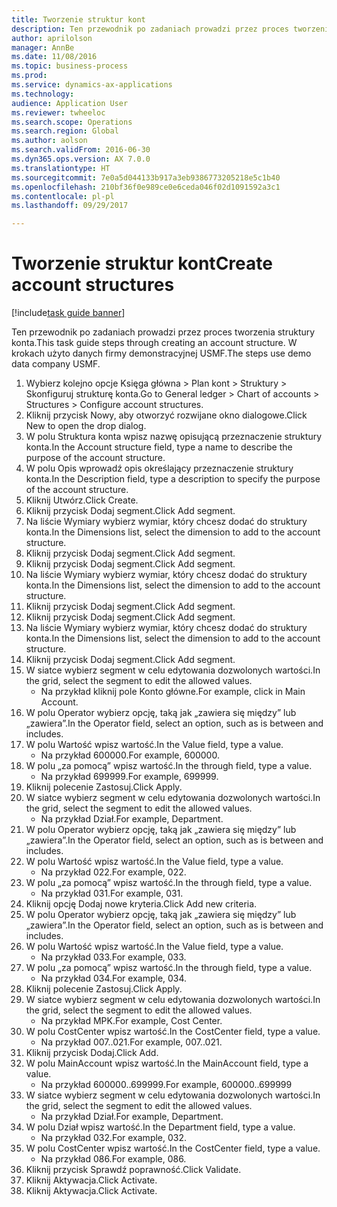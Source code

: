 ```yaml
--- 
title: Tworzenie struktur kont
description: Ten przewodnik po zadaniach prowadzi przez proces tworzenia struktury konta.
author: aprilolson
manager: AnnBe
ms.date: 11/08/2016
ms.topic: business-process
ms.prod: 
ms.service: dynamics-ax-applications
ms.technology: 
audience: Application User
ms.reviewer: twheeloc
ms.search.scope: Operations
ms.search.region: Global
ms.author: aolson
ms.search.validFrom: 2016-06-30
ms.dyn365.ops.version: AX 7.0.0
ms.translationtype: HT
ms.sourcegitcommit: 7e0a5d044133b917a3eb9386773205218e5c1b40
ms.openlocfilehash: 210bf36f0e989ce0e6ceda046f02d1091592a3c1
ms.contentlocale: pl-pl
ms.lasthandoff: 09/29/2017

---
```

# <a name="create-account-structures"></a><span data-ttu-id="bc03a-103">Tworzenie struktur kont</span><span class="sxs-lookup"><span data-stu-id="bc03a-103">Create account structures</span></span>

[!include[task guide banner](../../includes/task-guide-banner.md)]

<span data-ttu-id="bc03a-104">Ten przewodnik po zadaniach prowadzi przez proces tworzenia struktury konta.</span><span class="sxs-lookup"><span data-stu-id="bc03a-104">This task guide steps through creating an account structure.</span></span> <span data-ttu-id="bc03a-105">W krokach użyto danych firmy demonstracyjnej USMF.</span><span class="sxs-lookup"><span data-stu-id="bc03a-105">The steps use demo data company USMF.</span></span>

1. <span data-ttu-id="bc03a-106">Wybierz kolejno opcje Księga główna > Plan kont > Struktury > Skonfiguruj strukturę konta.</span><span class="sxs-lookup"><span data-stu-id="bc03a-106">Go to General ledger > Chart of accounts > Structures > Configure account structures.</span></span>
2. <span data-ttu-id="bc03a-107">Kliknij przycisk Nowy, aby otworzyć rozwijane okno dialogowe.</span><span class="sxs-lookup"><span data-stu-id="bc03a-107">Click New to open the drop dialog.</span></span>
3. <span data-ttu-id="bc03a-108">W polu Struktura konta wpisz nazwę opisującą przeznaczenie struktury konta.</span><span class="sxs-lookup"><span data-stu-id="bc03a-108">In the Account structure field, type a name to describe the purpose of the account structure.</span></span>
4. <span data-ttu-id="bc03a-109">W polu Opis wprowadź opis określający przeznaczenie struktury konta.</span><span class="sxs-lookup"><span data-stu-id="bc03a-109">In the Description field, type a description to specify the purpose of the account structure.</span></span>
5. <span data-ttu-id="bc03a-110">Kliknij Utwórz.</span><span class="sxs-lookup"><span data-stu-id="bc03a-110">Click Create.</span></span>
6. <span data-ttu-id="bc03a-111">Kliknij przycisk Dodaj segment.</span><span class="sxs-lookup"><span data-stu-id="bc03a-111">Click Add segment.</span></span>
7. <span data-ttu-id="bc03a-112">Na liście Wymiary wybierz wymiar, który chcesz dodać do struktury konta.</span><span class="sxs-lookup"><span data-stu-id="bc03a-112">In the Dimensions list, select the dimension to add to the account structure.</span></span>
8. <span data-ttu-id="bc03a-113">Kliknij przycisk Dodaj segment.</span><span class="sxs-lookup"><span data-stu-id="bc03a-113">Click Add segment.</span></span>
9. <span data-ttu-id="bc03a-114">Kliknij przycisk Dodaj segment.</span><span class="sxs-lookup"><span data-stu-id="bc03a-114">Click Add segment.</span></span>
10. <span data-ttu-id="bc03a-115">Na liście Wymiary wybierz wymiar, który chcesz dodać do struktury konta.</span><span class="sxs-lookup"><span data-stu-id="bc03a-115">In the Dimensions list, select the dimension to add to the account structure.</span></span>
11. <span data-ttu-id="bc03a-116">Kliknij przycisk Dodaj segment.</span><span class="sxs-lookup"><span data-stu-id="bc03a-116">Click Add segment.</span></span>
12. <span data-ttu-id="bc03a-117">Kliknij przycisk Dodaj segment.</span><span class="sxs-lookup"><span data-stu-id="bc03a-117">Click Add segment.</span></span>
13. <span data-ttu-id="bc03a-118">Na liście Wymiary wybierz wymiar, który chcesz dodać do struktury konta.</span><span class="sxs-lookup"><span data-stu-id="bc03a-118">In the Dimensions list, select the dimension to add to the account structure.</span></span>
14. <span data-ttu-id="bc03a-119">Kliknij przycisk Dodaj segment.</span><span class="sxs-lookup"><span data-stu-id="bc03a-119">Click Add segment.</span></span>
15. <span data-ttu-id="bc03a-120">W siatce wybierz segment w celu edytowania dozwolonych wartości.</span><span class="sxs-lookup"><span data-stu-id="bc03a-120">In the grid, select the segment to edit the allowed values.</span></span>
    * <span data-ttu-id="bc03a-121">Na przykład kliknij pole Konto główne.</span><span class="sxs-lookup"><span data-stu-id="bc03a-121">For example, click in Main Account.</span></span>  
16. <span data-ttu-id="bc03a-122">W polu Operator wybierz opcję, taką jak „zawiera się między” lub „zawiera”.</span><span class="sxs-lookup"><span data-stu-id="bc03a-122">In the Operator field, select an option, such as is between and includes.</span></span>
17. <span data-ttu-id="bc03a-123">W polu Wartość wpisz wartość.</span><span class="sxs-lookup"><span data-stu-id="bc03a-123">In the Value field, type a value.</span></span>
    * <span data-ttu-id="bc03a-124">Na przykład 600000.</span><span class="sxs-lookup"><span data-stu-id="bc03a-124">For example, 600000.</span></span>  
18. <span data-ttu-id="bc03a-125">W polu „za pomocą” wpisz wartość.</span><span class="sxs-lookup"><span data-stu-id="bc03a-125">In the through field, type a value.</span></span>
    * <span data-ttu-id="bc03a-126">Na przykład 699999.</span><span class="sxs-lookup"><span data-stu-id="bc03a-126">For example, 699999.</span></span>  
19. <span data-ttu-id="bc03a-127">Kliknij polecenie Zastosuj.</span><span class="sxs-lookup"><span data-stu-id="bc03a-127">Click Apply.</span></span>
20. <span data-ttu-id="bc03a-128">W siatce wybierz segment w celu edytowania dozwolonych wartości.</span><span class="sxs-lookup"><span data-stu-id="bc03a-128">In the grid, select the segment to edit the allowed values.</span></span>
    * <span data-ttu-id="bc03a-129">Na przykład Dział.</span><span class="sxs-lookup"><span data-stu-id="bc03a-129">For example, Department.</span></span>  
21. <span data-ttu-id="bc03a-130">W polu Operator wybierz opcję, taką jak „zawiera się między” lub „zawiera”.</span><span class="sxs-lookup"><span data-stu-id="bc03a-130">In the Operator field, select an option, such as is between and includes.</span></span>
22. <span data-ttu-id="bc03a-131">W polu Wartość wpisz wartość.</span><span class="sxs-lookup"><span data-stu-id="bc03a-131">In the Value field, type a value.</span></span>
    * <span data-ttu-id="bc03a-132">Na przykład 022.</span><span class="sxs-lookup"><span data-stu-id="bc03a-132">For example, 022.</span></span>  
23. <span data-ttu-id="bc03a-133">W polu „za pomocą” wpisz wartość.</span><span class="sxs-lookup"><span data-stu-id="bc03a-133">In the through field, type a value.</span></span>
    * <span data-ttu-id="bc03a-134">Na przykład 031.</span><span class="sxs-lookup"><span data-stu-id="bc03a-134">For example, 031.</span></span>  
24. <span data-ttu-id="bc03a-135">Kliknij opcję Dodaj nowe kryteria.</span><span class="sxs-lookup"><span data-stu-id="bc03a-135">Click Add new criteria.</span></span>
25. <span data-ttu-id="bc03a-136">W polu Operator wybierz opcję, taką jak „zawiera się między” lub „zawiera”.</span><span class="sxs-lookup"><span data-stu-id="bc03a-136">In the Operator field, select an option, such as is between and includes.</span></span>
26. <span data-ttu-id="bc03a-137">W polu Wartość wpisz wartość.</span><span class="sxs-lookup"><span data-stu-id="bc03a-137">In the Value field, type a value.</span></span>
    * <span data-ttu-id="bc03a-138">Na przykład 033.</span><span class="sxs-lookup"><span data-stu-id="bc03a-138">For example, 033.</span></span>  
27. <span data-ttu-id="bc03a-139">W polu „za pomocą” wpisz wartość.</span><span class="sxs-lookup"><span data-stu-id="bc03a-139">In the through field, type a value.</span></span>
    * <span data-ttu-id="bc03a-140">Na przykład 034.</span><span class="sxs-lookup"><span data-stu-id="bc03a-140">For example, 034.</span></span>  
28. <span data-ttu-id="bc03a-141">Kliknij polecenie Zastosuj.</span><span class="sxs-lookup"><span data-stu-id="bc03a-141">Click Apply.</span></span>
29. <span data-ttu-id="bc03a-142">W siatce wybierz segment w celu edytowania dozwolonych wartości.</span><span class="sxs-lookup"><span data-stu-id="bc03a-142">In the grid, select the segment to edit the allowed values.</span></span>
    * <span data-ttu-id="bc03a-143">Na przykład MPK.</span><span class="sxs-lookup"><span data-stu-id="bc03a-143">For example, Cost Center.</span></span>  
30. <span data-ttu-id="bc03a-144">W polu CostCenter wpisz wartość.</span><span class="sxs-lookup"><span data-stu-id="bc03a-144">In the CostCenter field, type a value.</span></span>
    * <span data-ttu-id="bc03a-145">Na przykład 007..021.</span><span class="sxs-lookup"><span data-stu-id="bc03a-145">For example, 007..021.</span></span>  
31. <span data-ttu-id="bc03a-146">Kliknij przycisk Dodaj.</span><span class="sxs-lookup"><span data-stu-id="bc03a-146">Click Add.</span></span>
32. <span data-ttu-id="bc03a-147">W polu MainAccount wpisz wartość.</span><span class="sxs-lookup"><span data-stu-id="bc03a-147">In the MainAccount field, type a value.</span></span>
    * <span data-ttu-id="bc03a-148">Na przykład 600000..699999.</span><span class="sxs-lookup"><span data-stu-id="bc03a-148">For example, 600000..699999</span></span>  
33. <span data-ttu-id="bc03a-149">W siatce wybierz segment w celu edytowania dozwolonych wartości.</span><span class="sxs-lookup"><span data-stu-id="bc03a-149">In the grid, select the segment to edit the allowed values.</span></span>
    * <span data-ttu-id="bc03a-150">Na przykład Dział.</span><span class="sxs-lookup"><span data-stu-id="bc03a-150">For example, Department.</span></span>  
34. <span data-ttu-id="bc03a-151">W polu Dział wpisz wartość.</span><span class="sxs-lookup"><span data-stu-id="bc03a-151">In the Department field, type a value.</span></span>
    * <span data-ttu-id="bc03a-152">Na przykład 032.</span><span class="sxs-lookup"><span data-stu-id="bc03a-152">For example, 032.</span></span>  
35. <span data-ttu-id="bc03a-153">W polu CostCenter wpisz wartość.</span><span class="sxs-lookup"><span data-stu-id="bc03a-153">In the CostCenter field, type a value.</span></span>
    * <span data-ttu-id="bc03a-154">Na przykład 086.</span><span class="sxs-lookup"><span data-stu-id="bc03a-154">For example, 086.</span></span>  
36. <span data-ttu-id="bc03a-155">Kliknij przycisk Sprawdź poprawność.</span><span class="sxs-lookup"><span data-stu-id="bc03a-155">Click Validate.</span></span>
37. <span data-ttu-id="bc03a-156">Kliknij Aktywacja.</span><span class="sxs-lookup"><span data-stu-id="bc03a-156">Click Activate.</span></span>
38. <span data-ttu-id="bc03a-157">Kliknij Aktywacja.</span><span class="sxs-lookup"><span data-stu-id="bc03a-157">Click Activate.</span></span>


